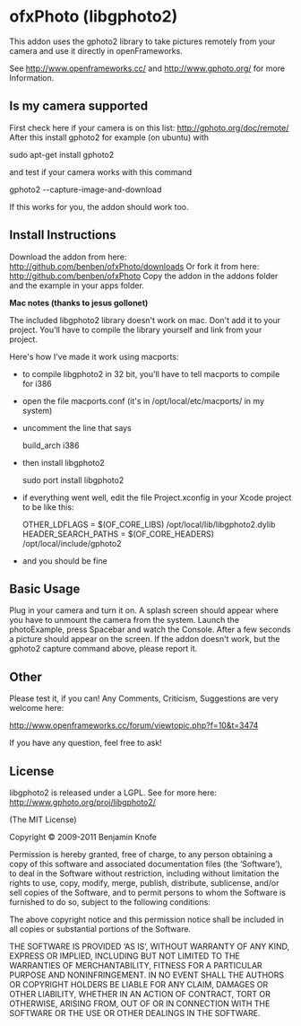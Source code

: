 ofxPhoto (libgphoto2)
=====================

This addon uses the gphoto2 library to take pictures remotely
from your camera and use it directly in openFrameworks.

See http://www.openframeworks.cc/ and http://www.gphoto.org/ for
more Information.

Is my camera supported
----------------------

First check here if your camera is on this list: http://gphoto.org/doc/remote/
After this install gphoto2 for example (on ubuntu) with

sudo apt-get install gphoto2

and test if your camera works with this command

gphoto2 --capture-image-and-download

If this works for you, the addon should work too.

Install Instructions
--------------------

Download the addon from here: http://github.com/benben/ofxPhoto/downloads
Or fork it from here: http://github.com/benben/ofxPhoto
Copy the addon in the addons folder and the example in your apps folder.

**Mac notes (thanks to jesus gollonet)**

The included libgphoto2 library doesn't work on mac. Don't add it to your project.
You'll have to compile the library yourself and link from your project.

Here's how I've made it work using macports:
- to compile libgphoto2 in 32 bit, you'll have to tell macports to compile for i386
- open the file macports.conf (it's in /opt/local/etc/macports/ in my system)
- uncomment the line that says

    build_arch			i386
		
- then install libgphoto2
	
	sudo port install libgphoto2
	
- if everything went well, edit the file Project.xconfig in your Xcode project to be like this:
	
    OTHER_LDFLAGS = $(OF_CORE_LIBS) /opt/local/lib/libgphoto2.dylib
    HEADER_SEARCH_PATHS = $(OF_CORE_HEADERS) /opt/local/include/gphoto2
	
- and you should be fine

Basic Usage
-----------

Plug in your camera and turn it on.
A splash screen should appear where you have to unmount the camera from the system.
Launch the photoExample, press Spacebar and watch the Console.
After a few seconds a picture should appear on the screen.
If the addon doesn't work, but the gphoto2 capture command above, please report it.

Other
-----

Please test it, if you can!
Any Comments, Criticism, Suggestions are very welcome here: 

http://www.openframeworks.cc/forum/viewtopic.php?f=10&t=3474

If you have any question, feel free to ask! 

License
-------

libgphoto2 is released under a LGPL. See for more here: http://www.gphoto.org/proj/libgphoto2/

(The MIT License)

Copyright © 2009-2011 Benjamin Knofe

Permission is hereby granted, free of charge, to any person obtaining a copy of this software and associated documentation files (the ‘Software’), to deal in the Software without restriction, including without limitation the rights to use, copy, modify, merge, publish, distribute, sublicense, and/or sell copies of the Software, and to permit persons to whom the Software is furnished to do so, subject to the following conditions:

The above copyright notice and this permission notice shall be included in all copies or substantial portions of the Software.

THE SOFTWARE IS PROVIDED ‘AS IS’, WITHOUT WARRANTY OF ANY KIND, EXPRESS OR IMPLIED, INCLUDING BUT NOT LIMITED TO THE WARRANTIES OF MERCHANTABILITY, FITNESS FOR A PARTICULAR PURPOSE AND NONINFRINGEMENT. IN NO EVENT SHALL THE AUTHORS OR COPYRIGHT HOLDERS BE LIABLE FOR ANY CLAIM, DAMAGES OR OTHER LIABILITY, WHETHER IN AN ACTION OF CONTRACT, TORT OR OTHERWISE, ARISING FROM, OUT OF OR IN CONNECTION WITH THE SOFTWARE OR THE USE OR OTHER DEALINGS IN THE SOFTWARE.